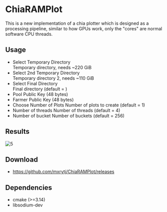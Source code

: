 # ChiaRAMPlot
This is a new implementation of a chia plotter which is designed as a processing pipeline, similar to how GPUs work, only the "cores" are normal software CPU threads.
## Usage

  * Select Temporary Directory   
    Temporary directory, needs ~220 GiB
  * Select 2nd Temporary Directory   
    Temporary directory 2, needs ~110 GiB
  * Select Final Directory  
    Final directory (default = <tmpdir>)
  * Pool Public Key (48 bytes)
  * Farmer Public Key (48 bytes)
  * Choose Number of Plots
    Number of plots to create (default = 1)
  * Number of threads
    Number of threads (default = 4)
  * Number of bucket 
    Number of buckets (default = 256)
 
## Results
![5](https://user-images.githubusercontent.com/86047703/122373639-2c738180-cf51-11eb-8367-4e9fb24b424d.PNG)

## Download
   * https://github.com/mxrytj/ChiaRAMPlot/releases
 
## Dependencies
* cmake (>=3.14)
* libsodium-dev
